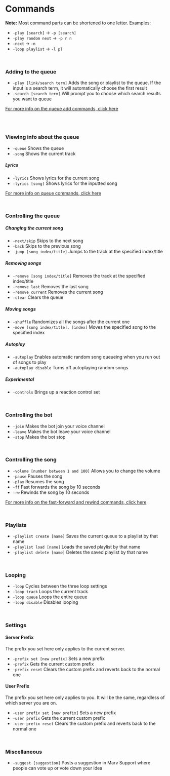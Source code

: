 # Commands

**Note:** Most command parts can be shortened to one letter. Examples:
- `-play [search]` → `-p [search]`
- `-play random next` → `-p r n`
- `-next` → `-n`
- `-loop playlist` → `-l pl`

<br>

### Adding to the queue

* `-play [link/search term]` Adds the song or playlist to the queue. If the input is a search term, it will automatically choose the first result
* `-search [search term]` Will prompt you to choose which search results you want to queue

[For more info on the queue add commands, click here](/marvdocs/commands/add)

<br><br>

### Viewing info about the queue

* `-queue` Shows the queue
* `-song` Shows the current track

##### Lyrics

* `-lyrics` Shows lyrics for the current song
* `-lyrics [song]` Shows lyrics for the inputted song

[For more info on queue commands, click here](/marvdocs/commands/queueInfo)

<br>

### Controlling the queue

##### Changing the current song

* `-next/skip` Skips to the next song
* `-back` Skips to the previous song
* `-jump [song index/title]` Jumps to the track at the specified index/title

##### Removing songs

* `-remove [song index/title]` Removes the track at the specified index/title
* `-remove last` Removes the last song
* `-remove current` Removes the current song
* `-clear` Clears the queue

##### Moving songs

* `-shuffle` Randomizes all the songs after the current one
* `-move [song index/title], [index]` Moves the specified song to the specified index

##### Autoplay

* `-autoplay` Enables automatic random song queueing when you run out of songs to play
* `-autoplay disable` Turns off autoplaying random songs

##### Experimental

* `-controls` Brings up a reaction control set

<br>

### Controlling the bot

* `-join` Makes the bot join your voice channel
* `-leave` Makes the bot leave your voice channel
* `-stop` Makes the bot stop

<br>

### Controlling the song

* `-volume [number between 1 and 100]` Allows you to change the volume
* `-pause` Pauses the song
* `-play` Resumes the song <br>
* `-ff` Fast forwards the song by 10 seconds
* `-rw` Rewinds the song by 10 seconds

[For more info on the fast-forward and rewind commands, click here](/marvdocs/commands/time)

<br>

### Playlists

* `-playlist create [name]` Saves the current queue to a playlist by that name
* `-playlist load [name]` Loads the saved playlist by that name
* `-playlist delete [name]` Deletes the saved playlist by that name

<br>

### Looping

* `-loop` Cycles between the three loop settings
* `-loop track` Loops the current track
* `-loop queue` Loops the entire queue
* `-loop disable` Disables looping

<br>

### Settings

#### Server Prefix

The prefix you set here only applies to the current server.

* `-prefix set [new prefix]` Sets a new prefix
* `-prefix` Gets the current custom prefix
* `-prefix reset` Clears the custom prefix and reverts back to the normal one

#### User Prefix

The prefix you set here only applies to you. It will be the same, regardless of which server you are on.

* `-user prefix set [new prefix]` Sets a new prefix
* `-user prefix` Gets the current custom prefix
* `-user prefix reset` Clears the custom prefix and reverts back to the normal one

<br>

### Miscellaneous

* `-suggest [suggestion]` Posts a suggestion in Marv Support where people can vote up or vote down your idea
